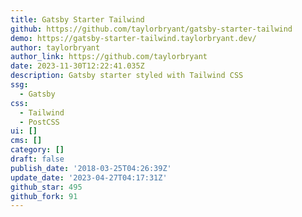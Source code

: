 ```yaml
---
title: Gatsby Starter Tailwind
github: https://github.com/taylorbryant/gatsby-starter-tailwind
demo: https://gatsby-starter-tailwind.taylorbryant.dev/
author: taylorbryant
author_link: https://github.com/taylorbryant
date: 2023-11-30T12:22:41.035Z
description: Gatsby starter styled with Tailwind CSS
ssg:
  - Gatsby
css:
  - Tailwind
  - PostCSS
ui: []
cms: []
category: []
draft: false
publish_date: '2018-03-25T04:26:39Z'
update_date: '2023-04-27T04:17:31Z'
github_star: 495
github_fork: 91
---
```

